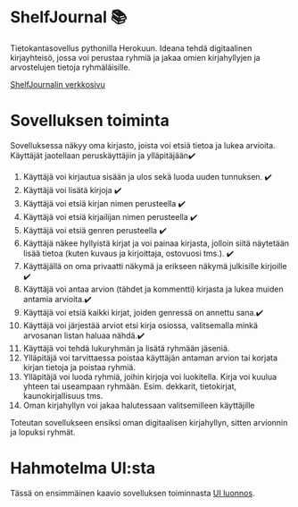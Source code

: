# ShelfJournal :books:
Tietokantasovellus pythonilla Herokuun. Ideana tehdä digitaalinen kirjayhteisö, jossa voi perustaa ryhmiä ja jakaa omien kirjahyllyjen ja arvostelujen tietoja ryhmäläisille.

[ShelfJournalin verkkosivu](https://shelfjournal.herokuapp.com/)

# Sovelluksen toiminta

Sovelluksessa näkyy oma kirjasto, joista voi etsiä tietoa ja lukea arvioita. Käyttäjät jaotellaan peruskäyttäjiin ja ylläpitäjään:heavy_check_mark:
1. Käyttäjä voi kirjautua sisään ja ulos sekä luoda uuden tunnuksen. :heavy_check_mark:
2. Käyttäjä voi lisätä kirjoja :heavy_check_mark:
3. Käyttäjä voi etsiä kirjan nimen perusteella :heavy_check_mark:
4. Käyttäjä voi etsiä kirjailijan nimen perusteella :heavy_check_mark:
5. Käyttäjä voi etsiä genren perusteella :heavy_check_mark:
6. Käyttäjä näkee hyllyistä kirjat ja voi painaa kirjasta, jolloin siitä näytetään lisää tietoa (kuten kuvaus ja kirjoittaja, ostovuosi tms.). :heavy_check_mark:
7. Käyttäjällä on oma privaatti näkymä ja erikseen näkymä julkisille kirjoille :heavy_check_mark:
8. Käyttäjä voi antaa arvion (tähdet ja kommentti) kirjasta ja lukea muiden antamia arvioita.:heavy_check_mark:
9. Käyttäjä voi etsiä kaikki kirjat, joiden genressä on annettu sana.:heavy_check_mark:
10. Käyttäjä voi järjestää arviot etsi kirja osiossa, valitsemalla minkä arvosanan listan haluaa nähdä.:heavy_check_mark:
11. Käyttäjä voi tehdä lukuryhmän ja lisätä ryhmään jäseniä.
12. Ylläpitäjä voi tarvittaessa poistaa käyttäjän antaman arvion tai korjata kirjan tietoja ja poistaa ryhmiä.
13. Ylläpitäjä voi luoda ryhmiä, joihin kirjoja voi luokitella. Kirja voi kuulua yhteen tai useampaan ryhmään. Esim. dekkarit, tietokirjat, kaunokirjallisuus tms.
14. Oman kirjahyllyn voi jakaa halutessaan valitsemilleen käyttäjille

Toteutan sovellukseen ensiksi oman digitaalisen kirjahyllyn, sitten arvionnin ja lopuksi ryhmät.
# Hahmotelma UI:sta
Tässä on ensimmäinen kaavio sovelluksen toiminnasta [UI luonnos](https://github.com/Mazaalto/ShelfJournal/blob/main/ShelfJournal.pdf).
